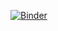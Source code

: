[![Binder](https://mybinder.org/badge_logo.svg)](https://mybinder.org/v2/gh/ChrLackner/test_ngsolve_binder/master?filepath=poisson.ipynb)
